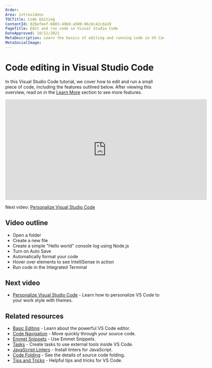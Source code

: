 ```yaml
---
Order:
Area: introvideos
TOCTitle: Code Editing
ContentId: 826efeef-6803-49bd-a500-06c6c42cda19
PageTitle: Edit and run code in Visual Studio Code
DateApproved: 10/12/2021
MetaDescription: Learn the basics of editing and running code in VS Code.
MetaSocialImage:
---
```

# Code editing in Visual Studio Code

In this Visual Studio Code tutorial, we cover how to edit and run a small piece of code, including the features outlined below. After viewing this overview, read on in the [Learn More](/docs/introvideos/codeediting.md#learn-more) section to see more features.

<iframe src="https://www.microsoft.com/videoplayer/embed/RE4M6Vx" width="640" height="320" allowFullScreen="true" frameBorder="0"></iframe>

Next video: [Personalize Visual Studio Code](/docs/introvideos/configure.md)

## Video outline

* Open a folder
* Create a new file
* Create a simple "Hello world" console log using Node.js
* Turn on Auto Save
* Automatically format your code
* Hover over elements to see IntelliSense in action
* Run code in the Integrated Terminal

## Next video

* [Personalize Visual Studio Code](/docs/introvideos/configure.md) - Learn how to personalize VS Code to your work style with themes.

## Related resources

* [Basic Editing](/docs/editor/codebasics.md) - Learn about the powerful VS Code editor.
* [Code Navigation](/docs/editor/editingevolved.md) - Move quickly through your source code.
* [Emmet Snippets](/docs/languages/html.md#emmet-snippets) - Use Emmet Snippets.
* [Tasks](/docs/editor/tasks.md) - Create tasks to use external tools inside VS Code.
* [JavaScript Linters](/docs/languages/javascript.md#javascript-linters) - Install linters for JavaScript.
* [Code Folding](/docs/editor/codebasics.md#folding) - See the details of source code folding.
* [Tips and Tricks](/docs/getstarted/tips-and-tricks.md) - Helpful tips and tricks for VS Code.
